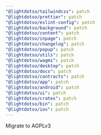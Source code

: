 ```yaml
---
"@lightdotso/tailwindcss": patch
"@lightdotso/prettier": patch
"@lightdotso/eslint-config": patch
"@lightdotso/background": patch
"@lightdotso/content": patch
"@lightdotso/inpage": patch
"@lightdotso/changelog": patch
"@lightdotso/popup": patch
"@lightdotso/utils": patch
"@lightdotso/wagmi": patch
"@lightdotso/desktop": patch
"@lightdotso/docs": patch
"@lightdotso/contracts": patch
"@lightdotso/app": patch
"@lightdotso/android": patch
"@lightdotso/ui": patch
"@lightdotso/crates": patch
"@lightdotso/bin": patch
"@lightdotso/ios": patch
---
```


Migrate to AGPLv3
